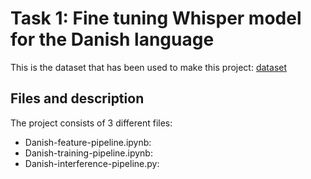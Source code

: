 # Task 1: Fine tuning Whisper model for the Danish language
This is the dataset that has been used to make this project: [dataset](https://huggingface.co/datasets/mozilla-foundation/common_voice_11_0/viewer/da)

## Files and description
The project consists of 3 different files:
- Danish-feature-pipeline.ipynb: 
- Danish-training-pipeline.ipynb:
- Danish-interference-pipeline.py:
